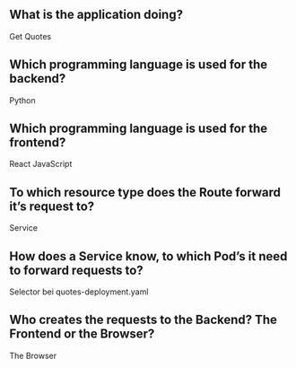 ## What is the application doing?

Get Quotes

## Which programming language is used for the backend?

Python

## Which programming language is used for the frontend?

React JavaScript

## To which resource type does the Route forward it’s request to?

Service

## How does a Service know, to which Pod’s it need to forward requests to?

Selector bei quotes-deployment.yaml

## Who creates the requests to the Backend? The Frontend or the Browser?

The Browser
